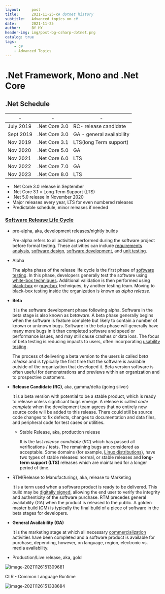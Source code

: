 ```yaml
---
layout:     post
title:      2021-11-25-c# dotnet history
subtitle:   Advanced topics on c#
date:       2021-11-25
author:     BY HY
header-img: img/post-bg-csharp-dotnet.png
catalog: true
tags:
    - c#
    - Advanced Topics
---
```

# .Net Framework, Mono and .Net Core

## .Net Schedule

| -         | -             | -                         |
| --------- | ------------- | ------------------------- |
| July 2019 | .Net Core 3.0 | RC- release candidate     |
| Sept 2019 | .Net Core 3.0 | GA - general availability |
| Nov 2019  | .Net Core 3.1 | LTS(long Term support)    |
| Nov 2020  | .Net Core 5.0 | GA                        |
| Nov 2021  | .Net Core 6.0 | LTS                       |
| Nov 2022  | .Net Core 7.0 | GA                        |
| Nov 2023  | .Net Core 8.0 | LTS                       |

* .Net Core 3.0 release in September
* .Net Core 3.1 = Long Term Support (LTS)
* .Net 5.0 release in November 2020
* Major releases every year, LTS for even numbered releases
* Predictable schedule, minor releases if needed

### [Software Release Life Cycle](https://en.wikipedia.org/wiki/Software_release_life_cycle)

* pre-alpha, aka, development releases/nightly builds

  Pre-alpha refers to all activities performed during the software project before formal testing. These activities can include [requirements analysis](https://en.wikipedia.org/wiki/Requirements_analysis), [software design](https://en.wikipedia.org/wiki/Software_design), [software development](https://en.wikipedia.org/wiki/Software_development), and [unit testing](https://en.wikipedia.org/wiki/Unit_testing).

* Alpha

  The alpha phase of the release life cycle is the first phase of [software testing](https://en.wikipedia.org/wiki/Software_testing). In this phase, developers generally test the software using [white-box techniques](https://en.wikipedia.org/wiki/White-box_testing). Additional validation is then performed using [black-box](https://en.wikipedia.org/wiki/Black-box_testing) or [gray-box](https://en.wikipedia.org/wiki/Grey_box_testing#Grey_box_testing) techniques, by another testing team. Moving to black-box testing inside the organization is known as *alpha release*.

* **Beta**

  It is the software development phase following alpha. Software in the beta stage is also known as *betaware*. A beta phase generally begins when the software is feature complete but likely to contain a number of known or unknown bugs. Software in the beta phase will generally have many more bugs in it than completed software and speed or performance issues, and may still cause crashes or data loss. The focus of beta testing is reducing impacts to users, often incorporating [usability testing](https://en.wikipedia.org/wiki/Usability_testing). 

  The process of delivering a beta version to the users is called *beta release* and is typically the first time that the software is available outside of the organization that developed it. Beta version software is often useful for demonstrations and previews within an organization and to prospective customers. 

* **Release Candidate (RC)**, aka, gamma/delta (going silver)

  It is a beta version with potential to be a stable product, which is ready to release unless significant bugs emerge. A release is called *code complete* when the development team agrees that no entirely new source code will be added to this release. There could still be source code changes to fix defects, changes to documentation and data files, and peripheral code for test cases or utilities.

  * Stable Release, aka, production release

    It is the last *release candidate* (*RC*) which has passed all verifications / tests. The remaining bugs are considered as acceptable. Some domains (for example, [Linux distributions](https://en.wikipedia.org/wiki/Linux_distribution)), have two types of stable releases: normal, or stable releases and **long-term support (LTS)** releases which are maintained for a longer period of time.

* RTM(Release to Manufacturing), aka, release to Marketing

  It is a term used when a software product is ready to be delivered. This build may be [digitally signed](https://en.wikipedia.org/wiki/Code_signing), allowing the end user to verify the integrity and authenticity of the software purchase. RTM precedes general availability (GA) when the product is released to the public. A golden master build (GM) is typically the final build of a piece of software in the beta stages for developers. 

* **General Availability (GA)**

  It is the marketing stage at which all necessary [commercialization](https://en.wikipedia.org/wiki/Commercialization) activities have been completed and a software product is available for purchase, depending, however, on language, region, electronic vs. media availability.

* Production/Live release, aka, gold



![image-20211126151309681](C:\Users\103232\AppData\Roaming\Typora\typora-user-images\image-20211126151309681.png)

CLR - Common Language Runtime

![image-20211126151338684](C:\Users\103232\AppData\Roaming\Typora\typora-user-images\image-20211126151338684.png)

